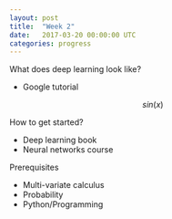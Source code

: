 ```yaml
---
layout: post
title:  "Week 2"
date:   2017-03-20 00:00:00 UTC
categories: progress
---
```


What does deep learning look like?
- Google tutorial

$$ sin(x) $$

How to get started?
- Deep learning book
- Neural networks course

Prerequisites
- Multi-variate calculus
- Probability
- Python/Programming


